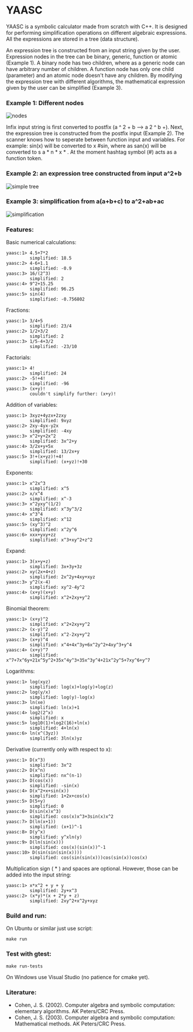 # YAASC
YAASC is a symbolic calculator made from scratch with C++. It is designed for performing simplification operations on different algebraic expressions. All the expressions are stored in a tree (data structure).

An expression tree is constructed from an input string given by the user. Expression nodes in the tree can be binary, generic, function or atomic (Example 1). A binary node has two children, where as a generic node can have arbitrary number of children. A function node has only one child (parameter) and an atomic node doesn't have any children. By modifying the expression tree with different algorithms, the mathematical expression given by the user can be simplified (Example 3).


### Example 1: Different nodes
![nodes](https://github.com/squarematr1x/YAASC/blob/master/Resources/img3.png?raw=true)

Infix input string is first converted to postfix (a ^ 2 + b --> a 2 ^ b +). Next, the expression tree is constructed from the postfix input (Example 2). The scanner knows how to seperate between function input and variables. For example: sin(x) will be converted to x #sin, where as san(x) will be converted to s a * n * x * . At the moment hashtag symbol (#) acts as a function token.

### Example 2: an expression tree constructed from input a^2+b

![simple tree](https://github.com/squarematr1x/YAASC/blob/master/Resources/img1.png?raw=true)

### Example 3: simplification from a(a+b+c) to a^2+ab+ac
![simplification](https://github.com/squarematr1x/YAASC/blob/master/Resources/img2.png?raw=true)

### Features:

Basic numerical calculations:

```
yaasc:1> 4.5+7*2
         simplified: 18.5
yaasc:2> 4-6+1.1
         simplified: -0.9
yaasc:3> 16/(2^3)
         simplified: 2
yaasc:4> 9^2+15.25
         simplified: 96.25
yaasc:5> sin(4)
         simplified: -0.756802
```

Fractions:

```
yaasc:1> 3/4+5
         simplified: 23/4
yaasc:2> 1/2+3/2
         simplified: 2
yaasc:3> 1/5-4+3/2
         simplified: -23/10
```

Factorials:

```
yaasc:1> 4!
         simplified: 24
yaasc:2> -5!+4!
         simplified: -96
yaasc:3> (x+y)!
         couldn't simplify further: (x+y)!
```

Addition of variables:

```
yaasc:1> 3xyz+4yzx+2zxy
         simplified: 9xyz
yaasc:2> 2xy-4yx-y2x
         simplified: -4xy
yaasc:3> x^2+y+2x^2
         simplified: 3x^2+y
yaasc:4> 3/2x+y+5x
         simplified: 13/2x+y
yaasc:5> 3!+(x+yz)!+4!
         simplified: (x+yz)!+30
```

Exponents:

```
yaasc:1> x^2x^3
         simplified: x^5
yaasc:2> x/x^4
         simplified: x^-3
yaasc:3> x^2yxy^(1/2)
         simplified: x^3y^3/2
yaasc:4> x^3^4
         simplified: x^12
yaasc:5> (xy^3)^2
         simplified: x^2y^6
yaasc:6> xxx+yxy+zz
         simplified: x^3+xy^2+z^2
```

Expand:

```
yaasc:1> 3(x+y+z)
         simplified: 3x+3y+3z
yaasc:2> xy(2x+4+z)
         simplified: 2x^2y+4xy+xyz
yaasc:3> y^2(x-4)
         simplified: xy^2-4y^2
yaasc:4> (x+y)(x+y)
         simplified: x^2+2xy+y^2
```

Binomial theorem:

```
yaasc:1> (x+y)^2
         simplified: x^2+2xy+y^2
yaasc:2> (x-y)^2
         simplified: x^2-2xy+y^2
yaasc:3> (x+y)^4
         simplified: x^4+4x^3y+6x^2y^2+4xy^3+y^4
yaasc:4> (x+y)^7
         simplified: x^7+7x^6y+21x^5y^2+35x^4y^3+35x^3y^4+21x^2y^5+7xy^6+y^7
```

Logarithms:

```
yaasc:1> log(xyz)
         simplified: log(x)+log(y)+log(z)
yaasc:2> log(y/x)
         simplified: log(y)-log(x)
yaasc:3> ln(xe)
         simplified: ln(x)+1
yaasc:4> log2(2^x)
         simplified: x
yaasc:5> log10(1)+log2(16)+ln(x)
         simplified: 4+ln(x)
yaasc:6> ln(x^(3yz))
         simplified: 3ln(x)yz
```

Derivative (currently only with respect to x):

```
yaasc:1> D(x^3)
         simplified: 3x^2
yaasc:2> D(x^n)
         simplified: nx^(n-1)
yaasc:3> D(cos(x))
         simplified: -sin(x)
yaasc:4> D(x^2+x+sin(x))
         simplified: 1+2x+cos(x)
yaasc:5> D(5+y)
         simplified: 0
yaasc:6> D(sin(x)x^3)
         simplified: cos(x)x^3+3sin(x)x^2
yaasc:7> D(ln(x+1))
         simplified: (x+1)^-1
yaasc:8> D(y^x)
         simplified: y^xln(y)
yaasc:9> D(ln(sin(x)))
         simplified: cos(x)(sin(x))^-1
yaasc:10> D(sin(sin(sin(x))))
         simplified: cos(sin(sin(x)))cos(sin(x))cos(x)
```

Multiplication sign ( * ) and spaces are optional. However, those can be added into the input string:

```
yaasc:1> x*x^2 + y + y
         simplified: 2y+x^3
yaasc:2> (x*y)*(x + 2*y + z)
         simplified: 2xy^2+x^2y+xyz         
```

### Build and run:
On Ubuntu or similar just use script:

```
make run
```

### Test with gtest:

```
make run-tests
```

On Windows use Visual Studio (no patience for cmake yet).

### Literature:

* Cohen, J. S. (2002). Computer algebra and symbolic computation: elementary algorithms. AK Peters/CRC Press.
* Cohen, J. S. (2003). Computer algebra and symbolic computation: Mathematical methods. AK Peters/CRC Press.
